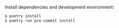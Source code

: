 Install dependencies and development environment:

```bash
$ poetry install
$ poetry run pre-commit install
```